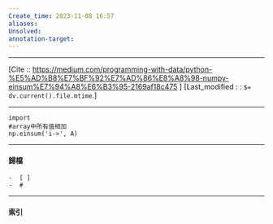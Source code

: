 ```yaml
---
Create_time: 2023-11-08 16:57
aliases: 
Unsolved: 
annotation-target:
---
```


---
[Cite :: https://medium.com/programming-with-data/python-%E5%AD%B8%E7%BF%92%E7%AD%86%E8%A8%98-numpy-einsum%E7%94%A8%E6%B3%95-2169af18c475 ]
[Last_modified : : `$= dv.current().file.mtime`.]


---

```
import 
#array中所有值相加
np.einsum('i->', A)
```


---
#### 歸檔 
	-  [ ]
	-  #


---
#### 索引

